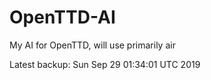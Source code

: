 # OpenTTD-AI
My AI for OpenTTD, will use primarily air

Latest backup: Sun Sep 29 01:34:01 UTC 2019
